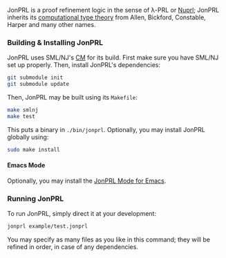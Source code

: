 JonPRL is a proof refinement logic in the sense of λ-PRL or
[Nuprl](http://www.nuprl.org); JonPRL inherits its [computational type
theory](http://www.sciencedirect.com/science/article/pii/S1570868305000704)
from Allen, Bickford, Constable, Harper and many other names.

### Building & Installing JonPRL

JonPRL uses SML/NJ's [CM](http://www.smlnj.org/doc/CM/) for its build.  First
make sure you have SML/NJ set up properly. Then, install JonPRL's dependencies:

```sh
git submodule init
git submodule update
```

Then, JonPRL may be built using its `Makefile`:

```sh
make smlnj
make test
```

This puts a binary in `./bin/jonprl`. Optionally, you may install JonPRL globally using:

```sh
sudo make install
```

#### Emacs Mode

Optionally, you may install the [JonPRL Mode for
Emacs](https://github.com/david-christiansen/jonprl-mode).

### Running JonPRL

To run JonPRL, simply direct it at your development:

```sh
jonprl example/test.jonprl
```

You may specify as many files as you like in this command; they will be refined
in order, in case of any dependencies.
